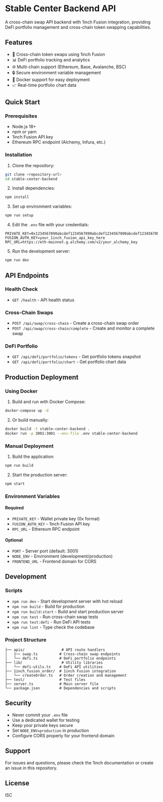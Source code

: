 # Stable Center Backend API

A cross-chain swap API backend with 1inch Fusion integration, providing DeFi portfolio management and cross-chain token swapping capabilities.

## Features

- 🔄 Cross-chain token swaps using 1inch Fusion
- 📊 DeFi portfolio tracking and analytics
- 🌐 Multi-chain support (Ethereum, Base, Avalanche, BSC)
- 🔒 Secure environment variable management
- 🐳 Docker support for easy deployment
- 📈 Real-time portfolio chart data

## Quick Start

### Prerequisites

- Node.js 18+
- npm or yarn
- 1inch Fusion API key
- Ethereum RPC endpoint (Alchemy, Infura, etc.)

### Installation

1. Clone the repository:

```bash
git clone <repository-url>
cd stable-center-backend
```

2. Install dependencies:

```bash
npm install
```

3. Set up environment variables:

```bash
npm run setup
```

4. Edit the `.env` file with your credentials:

```env
PRIVATE_KEY=0x1234567890abcdef1234567890abcdef1234567890abcdef1234567890abcdef
FUSION_AUTH_KEY=your_1inch_fusion_api_key_here
RPC_URL=https://eth-mainnet.g.alchemy.com/v2/your_alchemy_key
```

5. Run the development server:

```bash
npm run dev
```

## API Endpoints

### Health Check

- `GET /health` - API health status

### Cross-Chain Swaps

- `POST /api/swap/cross-chain` - Create a cross-chain swap order
- `POST /api/swap/cross-chain/complete` - Create and monitor a complete swap

### DeFi Portfolio

- `GET /api/defi/portfolio/tokens` - Get portfolio tokens snapshot
- `GET /api/defi/portfolio/chart` - Get portfolio chart data

## Production Deployment

### Using Docker

1. Build and run with Docker Compose:

```bash
docker-compose up -d
```

2. Or build manually:

```bash
docker build -t stable-center-backend .
docker run -p 3001:3001 --env-file .env stable-center-backend
```

### Manual Deployment

1. Build the application:

```bash
npm run build
```

2. Start the production server:

```bash
npm start
```

### Environment Variables

#### Required

- `PRIVATE_KEY` - Wallet private key (0x format)
- `FUSION_AUTH_KEY` - 1inch Fusion API key
- `RPC_URL` - Ethereum RPC endpoint

#### Optional

- `PORT` - Server port (default: 3001)
- `NODE_ENV` - Environment (development/production)
- `FRONTEND_URL` - Frontend domain for CORS

## Development

### Scripts

- `npm run dev` - Start development server with hot reload
- `npm run build` - Build for production
- `npm run build:start` - Build and start production server
- `npm run test` - Run cross-chain swap tests
- `npm run test:defi` - Run DeFi API tests
- `npm run lint` - Type check the codebase

### Project Structure

```
├── apis/                 # API route handlers
│   ├── swap.ts          # Cross-chain swap endpoints
│   └── defi.ts          # DeFi portfolio endpoints
├── lib/                  # Utility libraries
│   └── defi-utils.ts    # DeFi API utilities
├── 1inch_fusion_order/  # 1inch Fusion integration
│   └── createOrder.ts   # Order creation and management
├── test/                # Test files
├── server.ts            # Main server file
└── package.json         # Dependencies and scripts
```

## Security

- Never commit your `.env` file
- Use a dedicated wallet for testing
- Keep your private keys secure
- Set `NODE_ENV=production` in production
- Configure CORS properly for your frontend domain

## Support

For issues and questions, please check the 1inch documentation or create an issue in this repository.

## License

ISC
